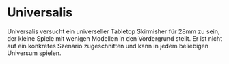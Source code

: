 # Universalis

Universalis versucht ein universeller Tabletop Skirmisher für 28mm zu sein, der kleine Spiele mit wenigen Modellen in den Vordergrund stellt. Er ist nicht auf ein konkretes Szenario zugeschnitten und kann in jedem beliebigen Universum spielen.